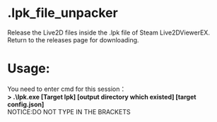 # .lpk_file_unpacker
Release the Live2D files inside the .lpk file of Steam Live2DViewerEX.  
Return to the releases page for downloading.  
  
# Usage: 
You need to enter cmd for this session：  
  **> .\lpk.exe [Target lpk] [output directory which existed] [target config.json]**  
  NOTICE:DO NOT TYPE IN THE BRACKETS  

